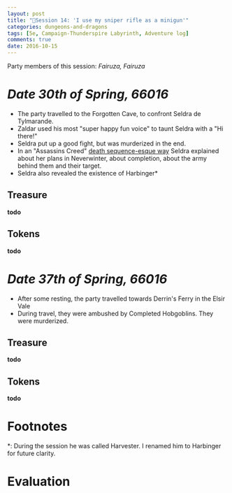 ```yaml
---
layout: post
title: "🐲Session 14: 'I use my sniper rifle as a minigun'"
categories: dungeons-and-dragons
tags: [5e, Campaign-Thunderspire Labyrinth, Adventure log]
comments: true
date: 2016-10-15
---
```


Party members of this session: _Fairuza, Fairuza_

# _**Date** 30th of Spring, 66016_

- The party travelled to the Forgotten Cave, to confront Seldra de Tylmarande.
- Zaldar used his most "super happy fun voice" to taunt Seldra with a "Hi there!"
- Seldra put up a good fight, but was murderized in the end.
- In an "Assassins Creed" [death sequence-esque way](https://www.youtube.com/watch?v=XDQkvDLL_BA) Seldra explained about her plans in Neverwinter, about completion, about the army behind them and their target.
- Seldra also revealed the existence of Harbinger*

## Treasure

**todo**

## Tokens

**todo**

# _**Date** 37th of Spring, 66016_

- After some resting, the party travelled towards Derrin's Ferry in the Elsir Vale
- During travel, they were ambushed by Completed Hobgoblins. They were murderized.

## Treasure

**todo**

## Tokens

**todo**


# Footnotes
*: During the session he was called Harvester. I renamed him to Harbinger for future clarity.

# Evaluation

